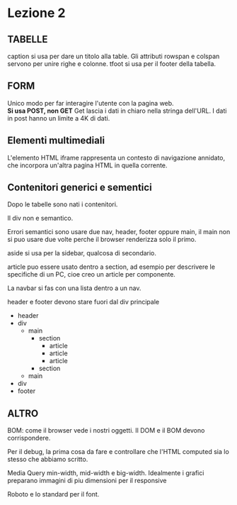 # Lezione 2

## TABELLE
caption si usa per dare un titolo alla table.
Gli attributi rowspan e colspan servono per unire righe e colonne.
tfoot si usa per il footer della tabella.

## FORM
Unico modo per far interagire l'utente con la pagina web.  
**Si usa POST, non GET**
Get lascia i dati in chiaro nella stringa dell'URL.
I dati in post hanno un limite a 4K di dati.

## Elementi multimediali
L'elemento HTML iframe rappresenta un contesto di navigazione annidato, che incorpora un'altra pagina HTML in quella corrente.

## Contenitori generici e sementici
Dopo le tabelle sono nati i contenitori.

Il div non e semantico.

Errori semantici sono usare due nav, header, footer oppure main, il main non si puo usare due volte perche il browser renderizza solo il primo.

aside si usa per la sidebar, qualcosa di secondario.

article puo essere usato dentro a section, ad esempio per descrivere le specifiche di un PC, cioe creo un article per componente.

La navbar si fas con una lista dentro a un nav.

header e footer devono stare fuori dal div principale

- header  
- div  
  - main  
    - section  
      - article  
      - article  
      - article  
    - section  
  - main  
- div  
- footer

## ALTRO 
BOM: come il browser vede i nostri oggetti.
Il DOM e il BOM devono corrispondere.

Per il debug, la prima cosa da fare e controllare che l'HTML computed sia lo stesso che abbiamo scritto.

Media Query min-width, mid-width e big-width.
Idealmente i grafici preparano immagini di piu dimensioni per il responsive

Roboto e lo standard per il font.
